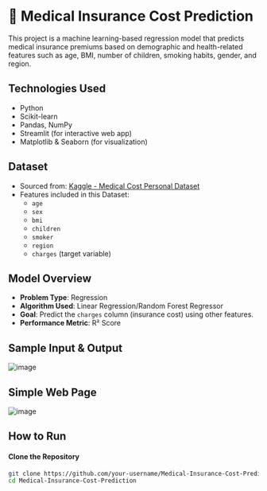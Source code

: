# 🏥 Medical Insurance Cost Prediction

This project is a machine learning-based regression model that predicts medical insurance premiums based on demographic and health-related features such as age, BMI, number of children, smoking habits, gender, and region.

## Technologies Used
- Python
- Scikit-learn
- Pandas, NumPy
- Streamlit (for interactive web app)
- Matplotlib & Seaborn (for visualization)

## Dataset
- Sourced from: [Kaggle - Medical Cost Personal Dataset](https://www.kaggle.com/datasets/mirichoi0218/insurance)
- Features included in this Dataset:
  - `age`
  - `sex`
  - `bmi`
  - `children`
  - `smoker`
  - `region`
  - `charges` (target variable)

## Model Overview
- **Problem Type**: Regression
- **Algorithm Used**: Linear Regression/Random Forest Regressor 
- **Goal**: Predict the `charges` column (insurance cost) using other features.
- **Performance Metric**: R² Score

## Sample Input & Output
![image](https://github.com/user-attachments/assets/f62df3f2-a42a-409e-870b-6094e4551d6b)

## Simple Web Page
![image](https://github.com/user-attachments/assets/1981edd1-c61c-4145-a905-406c045d34ff)

## How to Run

#### Clone the Repository
```bash
git clone https://github.com/your-username/Medical-Insurance-Cost-Prediction.git
cd Medical-Insurance-Cost-Prediction
